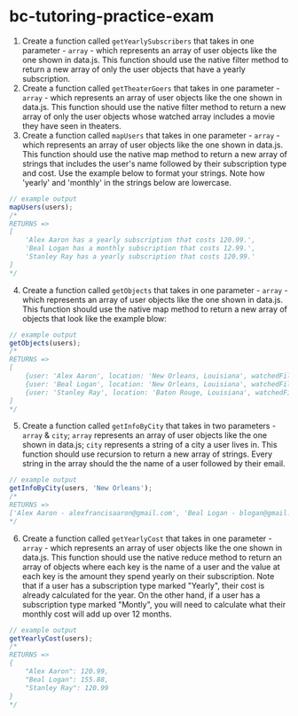 # bc-tutoring-practice-exam
1. Create a function called `getYearlySubscribers` that takes in one parameter - `array` - which represents an array of user objects like the one shown in data.js. This function should use the native filter method to return a new array of only the user objects that have a yearly subscription.
2. Create a function called `getTheaterGoers` that takes in one parameter - `array` - which represents an array of user objects like the one shown in data.js. This function should use the native filter method to return a new array of only the user objects whose watched array includes a movie they have seen in theaters.
3. Create a function called `mapUsers` that takes in one parameter - `array` - which represents an array of user objects like the one shown in data.js. This function should use the native map method to return a new array of strings that includes the user's name followed by their subscription type and cost. Use the example below to format your strings. Note how 'yearly' and 'monthly' in the strings below are lowercase.
```javascript
// example output
mapUsers(users);
/*
RETURNS =>
[
    'Alex Aaron has a yearly subscription that costs 120.99.', 
    'Beal Logan has a monthly subscription that costs 12.99.', 
    'Stanley Ray has a yearly subscription that costs 120.99.'
]
*/
```
4. Create a function called `getObjects` that takes in one parameter - `array` - which represents an array of user objects like the one shown in data.js. This function should use the native map method to return a new array of objects that look like the example blow:
```javascript
// example output
getObjects(users);
/*
RETURNS =>
[
    {user: 'Alex Aaron', location: 'New Orleans, Louisiana', watchedFilms: 3, filmsInQueue: 3},
    {user: 'Beal Logan', location: 'New Orleans, Louisiana', watchedFilms: 3, filmsInQueue: 2},          
    {user: 'Stanley Ray', location: 'Baton Rouge, Louisiana', watchedFilms: 3, filmsInQueue: 3}
]
*/
```
5. Create a function called `getInfoByCity` that takes in two parameters - `array` & `city`; `array` represents an array of user objects like the one shown in data.js; `city` represents a string of a city a user lives in. This function should use recursion to return a new array of strings. Every string in the array should the the name of a user followed by their email.
```javascript
// example output
getInfoByCity(users, 'New Orleans');
/*
RETURNS => 
['Alex Aaron - alexfrancisaaron@gmail.com', 'Beal Logan - blogan@gmail.com']
*/
```
6. Create a function called `getYearlyCost` that takes in one parameter - `array` - which represents an array of user objects like the one shown in data.js. This function should use the native reduce method to return an array of objects where each key is the name of a user and the value at each key is the amount they spend yearly on their subscription. Note that if a user has a subscription type marked "Yearly", their cost is already calculated for the year. On the other hand, if a user has a subscription type marked "Montly", you will need to calculate what their monthly cost will add up over 12 months.
```javascript
// example output
getYearlyCost(users);
/*
RETURNS =>
{
    "Alex Aaron": 120.99,
    "Beal Logan": 155.88,
    "Stanley Ray": 120.99
}
*/
```
